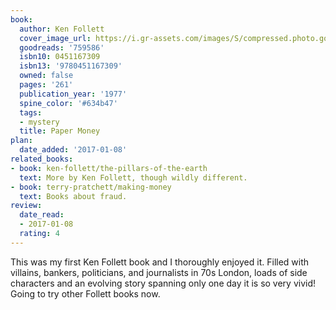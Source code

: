 ```yaml
---
book:
  author: Ken Follett
  cover_image_url: https://i.gr-assets.com/images/S/compressed.photo.goodreads.com/books/1309282162l/759586._SY160_.jpg
  goodreads: '759586'
  isbn10: 0451167309
  isbn13: '9780451167309'
  owned: false
  pages: '261'
  publication_year: '1977'
  spine_color: '#634b47'
  tags:
  - mystery
  title: Paper Money
plan:
  date_added: '2017-01-08'
related_books:
- book: ken-follett/the-pillars-of-the-earth
  text: More by Ken Follett, though wildly different.
- book: terry-pratchett/making-money
  text: Books about fraud.
review:
  date_read:
  - 2017-01-08
  rating: 4
---
```


This was my first Ken Follett book and I thoroughly enjoyed it. Filled with villains, bankers, politicians, and
journalists in 70s London, loads of side characters and an evolving story spanning only one day it is so very vivid!
Going to try other Follett books now.
